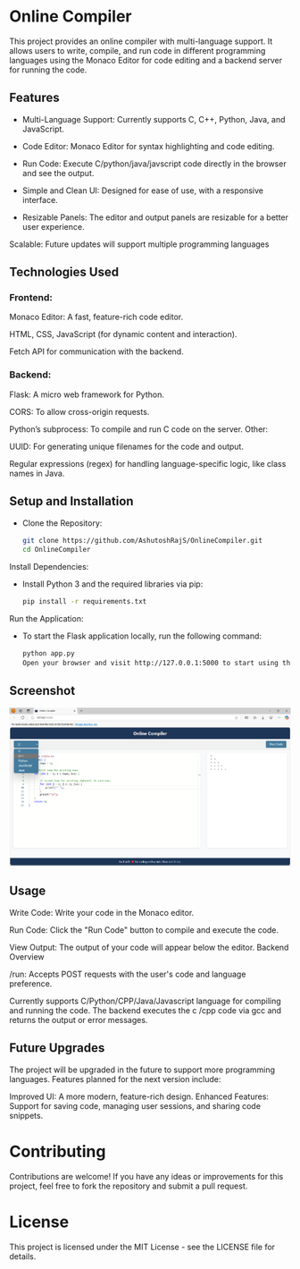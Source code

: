 # Online Compiler 

This project provides an online compiler with multi-language support. It allows users to write, compile, and run code in different programming languages using the Monaco Editor for code editing and a backend server for running the code.

## Features
- Multi-Language Support: Currently supports C, C++, Python, Java, and JavaScript.
- Code Editor: Monaco Editor for syntax highlighting and code editing.

- Run Code: Execute C/python/java/javscript code directly in the browser and see the output.

- Simple and Clean UI: Designed for ease of use, with a responsive interface.
- Resizable Panels: The editor and output panels are resizable for a better user experience.

Scalable: Future updates will support multiple programming languages 

## Technologies Used
### Frontend:

Monaco Editor: A fast, feature-rich code editor.

HTML, CSS, JavaScript (for dynamic content and interaction).

Fetch API for communication with the backend.

### Backend:

Flask: A micro web framework for Python.

CORS: To allow cross-origin requests.

Python’s subprocess: To compile and run C code on the server.
Other:

UUID: For generating unique filenames for the code and output.

Regular expressions (regex) for handling language-specific logic, like class names in Java.

## Setup and Installation
- Clone the Repository:

	```bash
	git clone https://github.com/AshutoshRajS/OnlineCompiler.git
	cd OnlineCompiler

Install Dependencies:
-  Install Python 3 and the required libraries via pip:

	```bash
	pip install -r requirements.txt

Run the Application:
-	To start the Flask application locally, run the following    command:
    ```bash
	python app.py
	Open your browser and visit http://127.0.0.1:5000 to start using the online compiler.

## Screenshot
![alt text](image-1.png)

## Usage
Write Code: Write your code in the Monaco editor.

Run Code: Click the "Run Code" button to compile and execute the code.

View Output: The output of your code will appear below the editor.
Backend Overview

/run: Accepts POST requests with the user's code and language preference.

Currently supports C/Python/CPP/Java/Javascript language for compiling and running the code.
The backend executes the c /cpp code via gcc and returns the output or error messages.

## Future Upgrades

The project will be upgraded in the future to support more programming languages. Features planned for the next version include:

Improved UI: A more modern, feature-rich design.
Enhanced Features: Support for saving code, managing user sessions, and sharing code snippets.

# Contributing
Contributions are welcome! If you have any ideas or improvements for this project, feel free to fork the repository and submit a pull request.

# License
This project is licensed under the MIT License - see the LICENSE file for details.